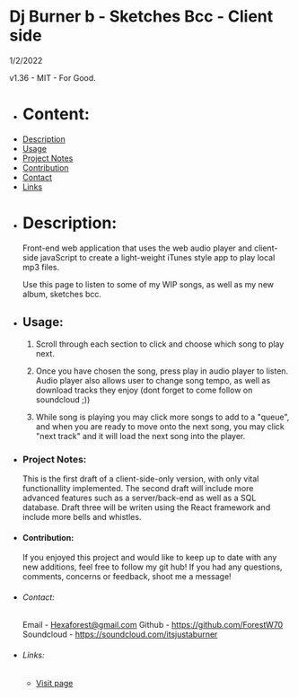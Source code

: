 # Dj Burner b - Sketches Bcc - Client side
1/2/2022

v1.36 - MIT - For Good.

* # Content:
- [Description](#description)
- [Usage](#usage)
- [Project Notes](#project-notes)
- [Contribution](#contribution)
- [Contact](#contact)
- [Links](#links)

* # Description:
    Front-end web application that uses the web audio player and client-side javaScript to create a light-weight iTunes style app to play local mp3 files.

    Use this page to listen to some of my WIP songs, as well as my new album, sketches bcc. 

* ## Usage:
    1. Scroll through each section to click and choose which song to play next.

    2. Once you have chosen the song, press play in audio player to listen. Audio player also allows user to change song tempo, as well as download tracks they enjoy (dont forget to come follow on soundcloud ;))

    3. While song is playing you may click more songs to add to a "queue", and when you are ready to move onto the next song, you may click "next track" and it will load the next song into the player. 

* ### Project Notes: 
    This is the first draft of a client-side-only version, with only vital functionallity implemented. The second draft will include more advanced features such as a server/back-end as well as a SQL database. Draft three will be writen using the React framework and include more bells and whistles.

* #### Contribution:
    If you enjoyed this project and would like to keep up to date with any new additions, feel free to follow my git hub! If you had any questions, comments, concerns or feedback, shoot me a message!

* ###### Contact:
    Email - Hexaforest@gmail.com
    Github - https://github.com/ForestW70
    Soundcloud - https://soundcloud.com/itsjustaburner

- ###### Links:    
    - [Visit page](https://forestw70.github.io/bcc/index.html)
